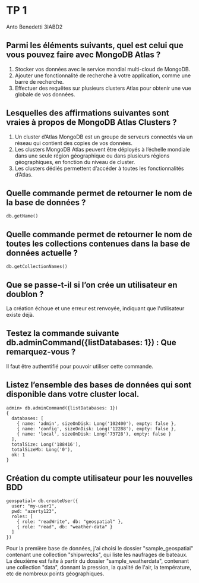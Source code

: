 # TP 1

Anto Benedetti 3IABD2

## Parmi les éléments suivants, quel est celui que vous pouvez faire avec MongoDB Atlas ?

1. Stocker vos données avec le service mondial multi-cloud de MongoDB.
2. Ajouter une fonctionnalité de recherche à votre application, comme une barre de recherche.
4. Effectuer des requêtes sur plusieurs clusters Atlas pour obtenir une vue globale de vos données.

## Lesquelles des affirmations suivantes sont vraies à propos de MongoDB Atlas Clusters ?

1. Un cluster d’Atlas MongoDB est un groupe de serveurs connectés via un réseau qui contient des copies de vos données.
3. Les clusters MongoDB Atlas peuvent être déployés à l’échelle mondiale dans une seule région géographique ou dans plusieurs régions géographiques, en fonction du niveau de cluster.
4. Les clusters dédiés permettent d’accéder à toutes les fonctionnalités d’Atlas.

## Quelle commande permet de retourner le nom de la base de données ?

`db.getName()`

## Quelle commande permet de retourner le nom de toutes les collections contenues dans la base de données actuelle ?

`db.getCollectionNames()`

## Que se passe-t-il si l’on crée un utilisateur en doublon ?

La création échoue et une erreur est renvoyée, indiquant que l'utilisateur existe déjà.

## Testez la commande suivante db.adminCommand({listDatabases: 1}) : Que remarquez-vous ?

Il faut être authentifié pour pouvoir utiliser cette commande.

## Listez l’ensemble des bases de données qui sont disponible dans votre cluster local.

```console
admin> db.adminCommand({listDatabases: 1})
{
  databases: [
    { name: 'admin', sizeOnDisk: Long('102400'), empty: false },
    { name: 'config', sizeOnDisk: Long('12288'), empty: false },
    { name: 'local', sizeOnDisk: Long('73728'), empty: false }
  ],
  totalSize: Long('188416'),
  totalSizeMb: Long('0'),
  ok: 1
}
```

## Création du compte utilisateur pour les nouvelles BDD

```console
geospatial> db.createUser({
  user: "my-user1",
  pwd: "azerty123",
  roles: [
    { role: "readWrite", db: "geospatial" },
    { role: "read", db: "weather-data" }
  ]
})
```

Pour la première base de données, j'ai choisi le dossier "sample_geospatial" contenant une collection "shipwrecks", qui liste les naufrages de bateaux.
La deuxième est faite à partir du dossier "sample_weatherdata", contenant une collection "data", donnant la pression, la qualité de l'air, la température, etc de nombreux points géographiques.
